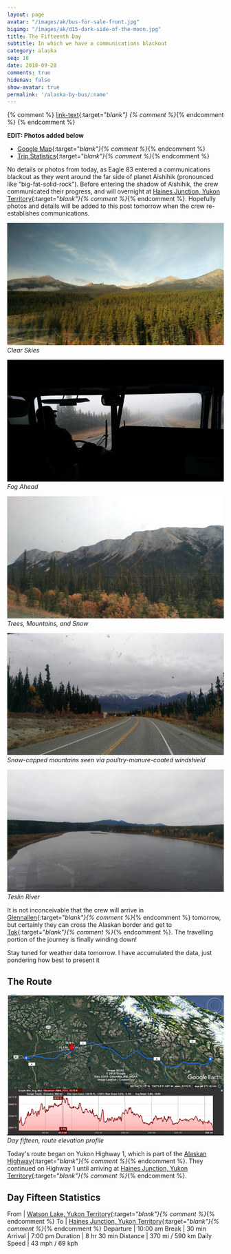 ```yaml
---
layout: page
avatar: "/images/ak/bus-for-sale-front.jpg"
bigimg: "/images/ak/d15-dark-side-of-the-moon.jpg"
title: The Fifteenth Day
subtitle: In which we have a communications blackout
category: alaska
seq: 18
date: 2018-09-28
comments: true
hidenav: false
show-avatar: true
permalink: '/alaska-by-bus/:name'
---
```


{% comment %}
[link-text](link-url){:target="_blank"}
{% comment %}_{% endcomment %}
{% endcomment %}

**EDIT: Photos added below**

* [Google Map](https://drive.google.com/open?id=1QToP1iDFNB0dEk8pjlkAVyIr8ThzeEdh&usp=sharing){:target="_blank"}{% comment %}_{% endcomment %} 
* [Trip Statistics](https://docs.google.com/spreadsheets/d/10dU6wdnTdiuMCkSWJ2yGe1PNjGZWlgYcmZ_RCtjf--8/edit?usp=sharing){:target="_blank"}{% comment %}_{% endcomment %}

No details or photos from today, as Eagle 83 entered a communications blackout as they went around the
far side of planet Aishihik (pronounced like "big-fat-solid-rock"). Before entering the shadow of Aishihik, 
the crew communicated their progress, and will overnight at 
[Haines Junction, Yukon Territory](https://en.wikipedia.org/wiki/Haines_Junction){:target="_blank"}{% comment %}_{% endcomment %}.
Hopefully photos and details will be added to this post tomorrow when the crew re-establishes communications.

![d15-clear-skies](/images/ak/d15-clear-skies.jpg)
*Clear Skies*

![d15-fog-ahead](/images/ak/d15-fog-ahead.jpg)
*Fog Ahead*

![d15-power-pole-mountain](/images/ak/d15-power-pole-mountain.jpg)
*Trees, Mountains, and Snow*

![d15-snow-on-the-mountains](/images/ak/d15-snow-on-the-mountains.jpg)
*Snow-capped mountains seen via poultry-manure-coated windshield*

![d15-teslin-river](/images/ak/d15-teslin-river.jpg)
*Teslin River*


It is not inconceivable that the crew will arrive in 
[Glennallen](https://en.wikipedia.org/wiki/Glennallen,_Alaska){:target="_blank"}{% comment %}_{% endcomment %}
tomorrow, but certainly they can cross the Alaskan border and get to 
[Tok](https://en.wikipedia.org/wiki/Tok,_Alaska){:target="_blank"}{% comment %}_{% endcomment %}.
The travelling portion of the journey is finally winding down!


Stay tuned for weather data tomorrow.
I have accumulated the data, just pondering how best to present it

## The Route

![d15-elevation](/images/ak/d15-elevation.png)
*Day fifteen, route elevation profile*

Today's route began on Yukon Highway 1, which is part of the
[Alaskan Highway](https://en.wikipedia.org/wiki/Alaska_Highway){:target="_blank"}{% comment %}_{% endcomment %}.
They continued on Highway 1 until arriving at
[Haines Junction, Yukon Territory](https://en.wikipedia.org/wiki/Haines_Junction){:target="_blank"}{% comment %}_{% endcomment %}.

## Day Fifteen Statistics

From | [Watson Lake, Yukon Territory](https://en.wikipedia.org/wiki/Watson_Lake,_Yukon){:target="_blank"}{% comment %}_{% endcomment %}
To | [Haines Junction, Yukon Territory](https://en.wikipedia.org/wiki/Haines_Junction){:target="_blank"}{% comment %}_{% endcomment %}
Departure | 10:00 am 
Break | 30 min
Arrival | 7:00 pm 
Duration | 8 hr 30 min
Distance | 370 mi / 590 km
Daily Speed | 43 mph / 69 kph


